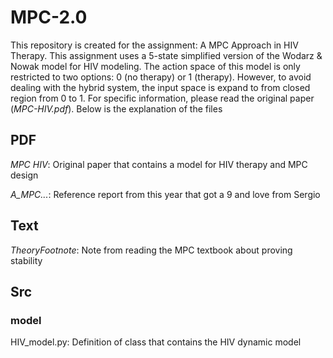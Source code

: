 # MPC-2.0

This repository is created for the assignment: A MPC Approach in HIV Therapy. This assignment uses a 5-state simplified version of the Wodarz & Nowak model for HIV modeling. The action space of this model is only restricted to two options: 0 (no therapy) or 1 (therapy). However, to avoid dealing with the hybrid system, the input space is expand to from closed region from 0 to 1. For specific information, please read the original paper (*MPC-HIV.pdf*). Below is the explanation of the files

## **PDF**

*MPC HIV*: Original paper that contains a model for HIV therapy and MPC design

*A_MPC...*: Reference report from this year that got a 9 and love from Sergio


## **Text**

*TheoryFootnote*: Note from reading the MPC textbook about proving stability

## **Src**
 
### **model**

HIV_model.py: Definition of class that contains the HIV dynamic model
